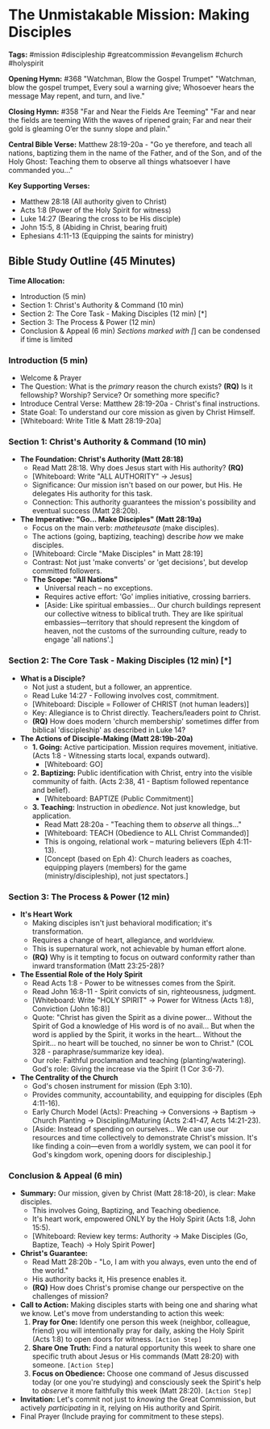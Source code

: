 # The Unmistakable Mission: Making Disciples

**Tags:** #mission #discipleship #greatcommission #evangelism #church
#holyspirit

**Opening Hymn:** #368 "Watchman, Blow the Gospel Trumpet" "Watchman, blow the
gospel trumpet, Every soul a warning give; Whosoever hears the message May
repent, and turn, and live."

**Closing Hymn:** #358 "Far and Near the Fields Are Teeming" "Far and near the
fields are teeming With the waves of ripened grain; Far and near their gold is
gleaming O’er the sunny slope and plain."

**Central Bible Verse:** Matthew 28:19-20a - "Go ye therefore, and teach all
nations, baptizing them in the name of the Father, and of the Son, and of the
Holy Ghost: Teaching them to observe all things whatsoever I have commanded
you..."

**Key Supporting Verses:**

- Matthew 28:18 (All authority given to Christ)
- Acts 1:8 (Power of the Holy Spirit for witness)
- Luke 14:27 (Bearing the cross to be His disciple)
- John 15:5, 8 (Abiding in Christ, bearing fruit)
- Ephesians 4:11-13 (Equipping the saints for ministry)

## Bible Study Outline (45 Minutes)

**Time Allocation:**

- Introduction (5 min)
- Section 1: Christ's Authority & Command (10 min)
- Section 2: The Core Task - Making Disciples (12 min) [*]
- Section 3: The Process & Power (12 min)
- Conclusion & Appeal (6 min) _Sections marked with [_] can be condensed if time
  is limited

### Introduction (5 min)

- Welcome & Prayer
- The Question: What is the _primary_ reason the church exists? **(RQ)** Is it
  fellowship? Worship? Service? Or something more specific?
- Introduce Central Verse: Matthew 28:19-20a - Christ's final instructions.
- State Goal: To understand our core mission as given by Christ Himself.
- [Whiteboard: Write Title & Matt 28:19-20a]

### Section 1: Christ's Authority & Command (10 min)

- **The Foundation: Christ's Authority (Matt 28:18)**
  - Read Matt 28:18. Why does Jesus start with His authority? **(RQ)**
  - [Whiteboard: Write "ALL AUTHORITY" -> Jesus]
  - Significance: Our mission isn't based on our power, but His. He delegates
    His authority for this task.
  - Connection: This authority guarantees the mission's possibility and eventual
    success (Matt 28:20b).
- **The Imperative: "Go... Make Disciples" (Matt 28:19a)**
  - Focus on the main verb: _matheteusate_ (make disciples).
  - The actions (going, baptizing, teaching) describe _how_ we make disciples.
  - [Whiteboard: Circle "Make Disciples" in Matt 28:19]
  - Contrast: Not just 'make converts' or 'get decisions', but develop committed
    followers.
  - **The Scope: "All Nations"**
    - Universal reach – no exceptions.
    - Requires active effort: 'Go' implies initiative, crossing barriers.
    - [Aside: Like spiritual embassies... Our church buildings represent our
      collective witness to biblical truth. They are like spiritual
      embassies—territory that should represent the kingdom of heaven, not the
      customs of the surrounding culture, ready to engage 'all nations'.]

### Section 2: The Core Task - Making Disciples (12 min) [*]

- **What is a Disciple?**
  - Not just a student, but a follower, an apprentice.
  - Read Luke 14:27 - Following involves cost, commitment.
  - [Whiteboard: Disciple = Follower of CHRIST (not human leaders)]
  - Key: Allegiance is to Christ directly. Teachers/leaders point _to_ Christ.
  - **(RQ)** How does modern 'church membership' sometimes differ from biblical
    'discipleship' as described in Luke 14?
- **The Actions of Disciple-Making (Matt 28:19b-20a)**
  - **1. Going:** Active participation. Mission requires movement, initiative.
    (Acts 1:8 - Witnessing starts local, expands outward).
    - [Whiteboard: GO]
  - **2. Baptizing:** Public identification with Christ, entry into the visible
    community of faith. (Acts 2:38, 41 - Baptism followed repentance and
    belief).
    - [Whiteboard: BAPTIZE (Public Commitment)]
  - **3. Teaching:** Instruction in _obedience_. Not just knowledge, but
    application.
    - Read Matt 28:20a - "Teaching them to _observe_ all things..."
    - [Whiteboard: TEACH (Obedience to ALL Christ Commanded)]
    - This is ongoing, relational work – maturing believers (Eph 4:11-13).
    - [Concept (based on Eph 4): Church leaders as coaches, equipping players
      (members) for the game (ministry/discipleship), not just spectators.]

### Section 3: The Process & Power (12 min)

- **It's Heart Work**
  - Making disciples isn't just behavioral modification; it's transformation.
  - Requires a change of heart, allegiance, and worldview.
  - This is supernatural work, not achievable by human effort alone.
  - **(RQ)** Why is it tempting to focus on outward conformity rather than
    inward transformation (Matt 23:25-28)?
- **The Essential Role of the Holy Spirit**
  - Read Acts 1:8 - Power to be witnesses comes from the Spirit.
  - Read John 16:8-11 - Spirit convicts of sin, righteousness, judgment.
  - [Whiteboard: Write "HOLY SPIRIT" -> Power for Witness (Acts 1:8), Conviction
    (John 16:8)]
  - Quote: "Christ has given the Spirit as a divine power... Without the Spirit
    of God a knowledge of His word is of no avail... But when the word is
    applied by the Spirit, it works in the heart... Without the Spirit... no
    heart will be touched, no sinner be won to Christ." (COL 328 -
    paraphrase/summarize key idea).
  - Our role: Faithful proclamation and teaching (planting/watering). God's
    role: Giving the increase via the Spirit (1 Cor 3:6-7).
- **The Centrality of the Church**
  - God's chosen instrument for mission (Eph 3:10).
  - Provides community, accountability, and equipping for disciples (Eph
    4:11-16).
  - Early Church Model (Acts): Preaching -> Conversions -> Baptism -> Church
    Planting -> Discipling/Maturing (Acts 2:41-47, Acts 14:21-23).
  - [Aside: Instead of spending on ourselves... We can use our resources and
    time collectively to demonstrate Christ's mission. It's like finding a
    coin—even from a worldly system, we can pool it for God's kingdom work,
    opening doors for discipleship.]

### Conclusion & Appeal (6 min)

- **Summary:** Our mission, given by Christ (Matt 28:18-20), is clear: Make
  disciples.
  - This involves Going, Baptizing, and Teaching obedience.
  - It's heart work, empowered ONLY by the Holy Spirit (Acts 1:8, John 15:5).
  - [Whiteboard: Review key terms: Authority -> Make Disciples (Go, Baptize,
    Teach) -> Holy Spirit Power]
- **Christ's Guarantee:**
  - Read Matt 28:20b - "Lo, I am with you always, even unto the end of the
    world."
  - His authority backs it, His presence enables it.
  - **(RQ)** How does Christ's promise change our perspective on the challenges
    of mission?
- **Call to Action:** Making disciples starts with being one and sharing what we
  know. Let's move from understanding to action this week:
  1.  **Pray for One:** Identify one person this week (neighbor, colleague,
      friend) you will intentionally pray for daily, asking the Holy Spirit
      (Acts 1:8) to open doors for witness. `[Action Step]`
  2.  **Share One Truth:** Find a natural opportunity this week to share one
      specific truth about Jesus or His commands (Matt 28:20) with someone.
      `[Action Step]`
  3.  **Focus on Obedience:** Choose one command of Jesus discussed today (or
      one you're studying) and consciously seek the Spirit's help to _observe_
      it more faithfully this week (Matt 28:20). `[Action Step]`
- **Invitation:** Let's commit not just to _knowing_ the Great Commission, but
  actively _participating_ in it, relying on His authority and Spirit.
- Final Prayer (Include praying for commitment to these steps).
